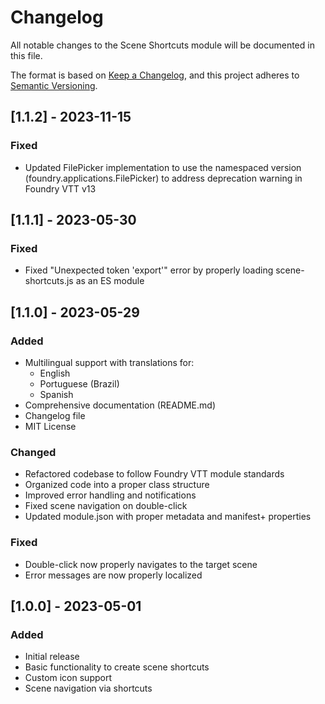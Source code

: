 # Changelog

All notable changes to the Scene Shortcuts module will be documented in this file.

The format is based on [Keep a Changelog](https://keepachangelog.com/en/1.0.0/),
and this project adheres to [Semantic Versioning](https://semver.org/spec/v2.0.0.html).

## [1.1.2] - 2023-11-15

### Fixed
- Updated FilePicker implementation to use the namespaced version (foundry.applications.FilePicker) to address deprecation warning in Foundry VTT v13

## [1.1.1] - 2023-05-30

### Fixed
- Fixed "Unexpected token 'export'" error by properly loading scene-shortcuts.js as an ES module

## [1.1.0] - 2023-05-29

### Added
- Multilingual support with translations for:
  - English
  - Portuguese (Brazil)
  - Spanish
- Comprehensive documentation (README.md)
- Changelog file
- MIT License

### Changed
- Refactored codebase to follow Foundry VTT module standards
- Organized code into a proper class structure
- Improved error handling and notifications
- Fixed scene navigation on double-click
- Updated module.json with proper metadata and manifest+ properties

### Fixed
- Double-click now properly navigates to the target scene
- Error messages are now properly localized

## [1.0.0] - 2023-05-01

### Added
- Initial release
- Basic functionality to create scene shortcuts
- Custom icon support
- Scene navigation via shortcuts
